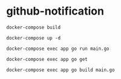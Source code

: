 # github-notification

```
docker-compose build
```

```
docker-compose up -d
```

```
docker-compose exec app go run main.go
```

```
docker-compose exec app go get
```

```
docker-compose exec app go build main.go
```
